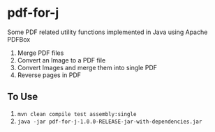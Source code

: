 # pdf-for-j
Some PDF related utility functions implemented in Java using Apache PDFBox
1. Merge PDF files
1. Convert an Image to a PDF file
1. Convert Images and merge them into single PDF
1. Reverse pages in PDF

## To Use

1. `mvn clean compile test assembly:single`
2. `java -jar pdf-for-j-1.0.0-RELEASE-jar-with-dependencies.jar`
